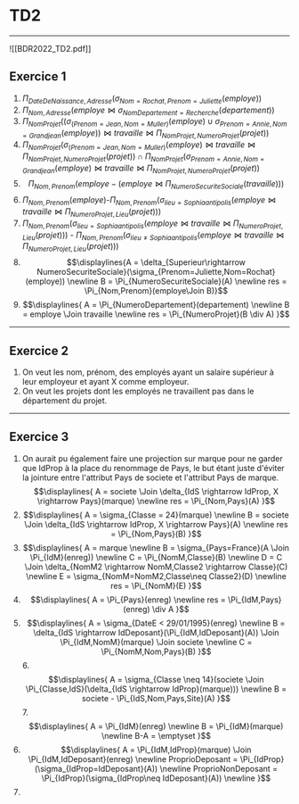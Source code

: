 # TD2
---
![[BDR2022_TD2.pdf]]

## Exercice 1
1. $\Pi_{DateDeNaissance,Adresse}(\sigma_{Nom=Rochat,Prenom=Juliette}(employe))$ 
2. $\Pi_{Nom,Adresse}(employe \Join \sigma_{NomDepartement=Recherche}(departement))$
3. $\Pi_{NomProjet}((\sigma_{(Prenom=Jean,Nom=Muller)}(employe) \cup \sigma_{Prenom=Annie,Nom=Grandjean}(employe)) \Join travaille \Join \Pi_{NomProjet,NumeroProjet}(projet))$
4. $\Pi_{NomProjet}(\sigma_{(Prenom=Jean,Nom=Muller)}(employe) \Join travaille \Join \Pi_{NomProjet,NumeroProjet}(projet)) \cap \Pi_{NomProjet}(\sigma_{Prenom=Annie,Nom=Grandjean}(employe) \Join travaille \Join \Pi_{NomProjet,NumeroProjet}(projet))$
5. $$\Pi_{Nom,Prenom}(employe - (employe \Join \Pi_{NumeroSecuriteSociale}(travaille)))$$
6. $\Pi_{Nom,Prenom}(employe)$-$\Pi_{Nom,Prenom}(\sigma_{lieu=Sophia antipolis}(employe \Join travaille \Join \Pi_{NumeroProjet,Lieu}(projet)))$
7. $\Pi_{Nom,Prenom}(\sigma_{lieu=Sophia antipolis}(employe \Join travaille \Join \Pi_{NumeroProjet,Lieu}(projet)))$ - $\Pi_{Nom,Prenom}(\sigma_{lieu\neq Sophia antipolis}(employe \Join travaille \Join \Pi_{NumeroProjet,Lieu}(projet)))$
8. $$\displaylines{A = \delta_{Superieur\rightarrow NumeroSecuriteSociale}(\sigma_{Prenom=Juliette,Nom=Rochat}(employe)) \newline
   B = \Pi_{NumeroSecuriteSociale}(A) \newline
   res = \Pi_{Nom,Prenom}(employe\Join B)}$$
9. $$\displaylines{
   A = \Pi_{NumeroDepartement}(departement) \newline
   B = employe \Join travaille \newline
   res = \Pi_{NumeroProjet}(B \div A)
   }$$
---
## Exercice 2

1. On veut les nom, prénom, des employés ayant un salaire supérieur à leur employeur et ayant X comme employeur.
2. On veut les projets dont les employés ne travaillent pas dans le département du projet.
---
## Exercice 3

1. On aurait pu également faire une projection sur marque pour ne garder que IdProp à la place du renommage de Pays, le but étant juste d'éviter la jointure entre l'attribut Pays de societe et l'attribut Pays de marque. 
   $$\displaylines{
   A = societe \Join \delta_{IdS \rightarrow IdProp, X \rightarrow Pays}(marque) \newline
   res = \Pi_{Nom,Pays}(A)
   }$$
2. $$\displaylines{
   A = \sigma_{Classe = 24}(marque) \newline
   B = societe \Join \delta_{IdS \rightarrow IdProp, X \rightarrow Pays}(A) \newline
   res = \Pi_{Nom,Pays}(B)
   }$$
3. $$\displaylines{
   A = marque \newline
   B = \sigma_{Pays=France}(A \Join \Pi_{IdM}(enreg)) \newline
   C = \Pi_{NomM,Classe}(B) \newline
   D = C \Join \delta_{NomM2 \rightarrow NomM,Classe2 \rightarrow Classe}(C) \newline
   E = \sigma_{NomM=NomM2,Classe\neq Classe2}(D) \newline
   res = \Pi_{NomM}(E) 
   }$$
4. $$\displaylines{
      A = \Pi_{Pays}(enreg) \newline
      res = \Pi_{IdM,Pays}(enreg) \div A
      }$$
5. $$\displaylines{
 A = \sigma_{DateE < 29/01/1995}(enreg) \newline
 B = \delta_{IdS \rightarrow IdDeposant}(\Pi_{IdM,IdDeposant}(A)) \Join \Pi_{IdM,NomM}(marque) \Join societe \newline
 C = \Pi_{NomM,Nom,Pays}(B)
   }$$
   6. $$\displaylines{
	      A = \sigma_{Classe \neq 14}(societe \Join \Pi_{Classe,IdS}(\delta_{IdS \rightarrow IdProp}(marque))) \newline
	      B = societe - \Pi_{IdS,Nom,Pays,Site}(A)
      }$$
   7. $$\displaylines{
	      A = \Pi_{IdM}(enreg) \newline
	      B = \Pi_{IdM}(marque) \newline
	      B-A = \emptyset
      }$$
  8. $$\displaylines{
	     A = \Pi_{IdM,IdProp}(marque) \Join \Pi_{IdM,IdDeposant}(enreg) \newline
	     ProprioDeposant = \Pi_{IdProp}(\sigma_{IdProp=IdDeposant}(A)) \newline
	     ProprioNonDeposant = \Pi_{IdProp}(\sigma_{IdProp\neq IdDeposant}(A)) \newline
     }$$
9. 